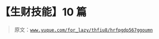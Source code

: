 # 【生财技能】10 篇

> 原文：[`www.yuque.com/for_lazy/thfiu8/hrfpgdp567ggoumn`](https://www.yuque.com/for_lazy/thfiu8/hrfpgdp567ggoumn)




